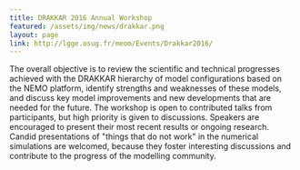 ```yaml
---
title: DRAKKAR 2016 Annual Workshop
featured: /assets/img/news/drakkar.png
layout: page
link: http://lgge.osug.fr/meom/Events/Drakkar2016/
---
```


<p>The overall objective is to review the scientific and technical progresses achieved with the DRAKKAR hierarchy of model configurations based on the NEMO platform, identify strengths and weaknesses of these models, and discuss key model improvements and new developments that are needed for the future. The workshop is open to contributed talks from participants, but high priority is given to discussions. Speakers are encouraged to present their most recent results or ongoing research. Candid presentations of "things that do not work" in the numerical simulations are welcomed, because they foster interesting discussions and contribute to the progress of the modelling community.  </p>

